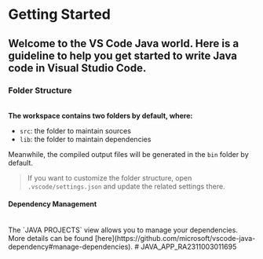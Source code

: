 <h1> Getting Started</h1>

<h2>Welcome to the VS Code Java world. Here is a guideline to help you get started to write Java code in Visual Studio Code.</h2>

<h3> Folder Structure</h3>
<br>
<strong>The workspace contains two folders by default, where:</strong>

- `src`: the folder to maintain sources
- `lib`: the folder to maintain dependencies

Meanwhile, the compiled output files will be generated in the `bin` folder by default.

> If you want to customize the folder structure, open `.vscode/settings.json` and update the related settings there.

<h4> Dependency Management</h4>
<br>
The `JAVA PROJECTS` view allows you to manage your dependencies. More details can be found [here](https://github.com/microsoft/vscode-java-dependency#manage-dependencies).
#   J A V A _ A P P _ R A 2 3 1 1 0 0 3 0 1 1 6 9 5 
 
 